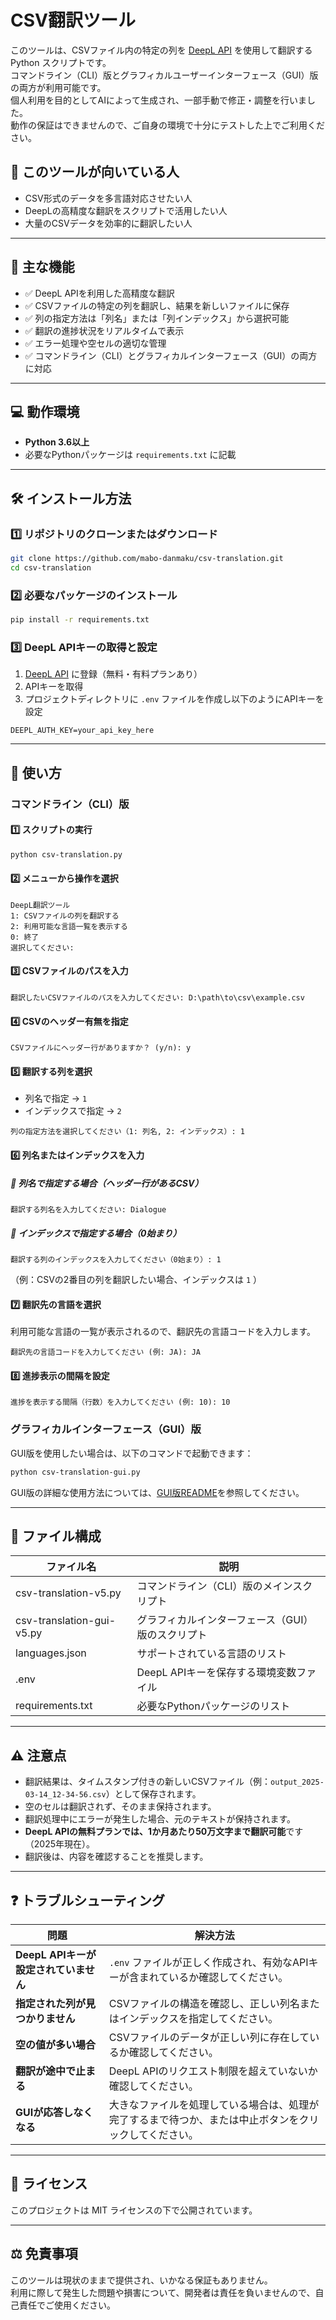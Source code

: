 # CSV翻訳ツール

このツールは、CSVファイル内の特定の列を [DeepL API](https://www.deepl.com/pro-api) を使用して翻訳する Python スクリプトです。  
コマンドライン（CLI）版とグラフィカルユーザーインターフェース（GUI）版の両方が利用可能です。  
個人利用を目的としてAIによって生成され、一部手動で修正・調整を行いました。  
動作の保証はできませんので、ご自身の環境で十分にテストした上でご利用ください。

## 📌 このツールが向いている人
- CSV形式のデータを多言語対応させたい人
- DeepLの高精度な翻訳をスクリプトで活用したい人
- 大量のCSVデータを効率的に翻訳したい人

---

## 🔹 主な機能
- ✅ DeepL APIを利用した高精度な翻訳
- ✅ CSVファイルの特定の列を翻訳し、結果を新しいファイルに保存
- ✅ 列の指定方法は「列名」または「列インデックス」から選択可能
- ✅ 翻訳の進捗状況をリアルタイムで表示
- ✅ エラー処理や空セルの適切な管理
- ✅ コマンドライン（CLI）とグラフィカルインターフェース（GUI）の両方に対応

---

## 💻 動作環境
- **Python 3.6以上**
- 必要なPythonパッケージは `requirements.txt` に記載

---

## 🛠 インストール方法

### 1️⃣ リポジトリのクローンまたはダウンロード
```bash
git clone https://github.com/mabo-danmaku/csv-translation.git
cd csv-translation
```

### 2️⃣ 必要なパッケージのインストール
```bash
pip install -r requirements.txt
```

### 3️⃣ DeepL APIキーの取得と設定
1. [DeepL API](https://www.deepl.com/pro-api) に登録（無料・有料プランあり）
2. APIキーを取得
3. プロジェクトディレクトリに `.env` ファイルを作成し以下のようにAPIキーを設定
```
DEEPL_AUTH_KEY=your_api_key_here
```

---

## 🚀 使い方

### コマンドライン（CLI）版

#### 1️⃣ スクリプトの実行
```bash
python csv-translation.py
```

#### 2️⃣ メニューから操作を選択
```
DeepL翻訳ツール
1: CSVファイルの列を翻訳する
2: 利用可能な言語一覧を表示する
0: 終了
選択してください: 
```

#### 3️⃣ CSVファイルのパスを入力
```
翻訳したいCSVファイルのパスを入力してください: D:\path\to\csv\example.csv
```

#### 4️⃣ CSVのヘッダー有無を指定
```
CSVファイルにヘッダー行がありますか？ (y/n): y
```

#### 5️⃣ 翻訳する列を選択
- 列名で指定 → `1`
- インデックスで指定 → `2`
```
列の指定方法を選択してください（1: 列名, 2: インデックス）: 1
```

#### 6️⃣ 列名またはインデックスを入力

##### 🔹 列名で指定する場合（ヘッダー行があるCSV）
```
翻訳する列名を入力してください: Dialogue
```

##### 🔹 インデックスで指定する場合（0始まり）
```
翻訳する列のインデックスを入力してください（0始まり）: 1
```
（例：CSVの2番目の列を翻訳したい場合、インデックスは `1` ）

#### 7️⃣ 翻訳先の言語を選択
利用可能な言語の一覧が表示されるので、翻訳先の言語コードを入力します。
```
翻訳先の言語コードを入力してください (例: JA): JA
```

#### 8️⃣ 進捗表示の間隔を設定
```
進捗を表示する間隔（行数）を入力してください (例: 10): 10
```

### グラフィカルインターフェース（GUI）版

GUI版を使用したい場合は、以下のコマンドで起動できます：

```bash
python csv-translation-gui.py
```

GUI版の詳細な使用方法については、[GUI版README](GUI_README.md)を参照してください。

---

## 📂 ファイル構成

| ファイル名 | 説明 |
|------------|------|
| csv-translation-v5.py | コマンドライン（CLI）版のメインスクリプト |
| csv-translation-gui-v5.py | グラフィカルインターフェース（GUI）版のスクリプト |
| languages.json | サポートされている言語のリスト |
| .env | DeepL APIキーを保存する環境変数ファイル |
| requirements.txt | 必要なPythonパッケージのリスト |

---

## ⚠ 注意点
- 翻訳結果は、タイムスタンプ付きの新しいCSVファイル（例：`output_2025-03-14_12-34-56.csv`）として保存されます。
- 空のセルは翻訳されず、そのまま保持されます。
- 翻訳処理中にエラーが発生した場合、元のテキストが保持されます。
- **DeepL APIの無料プランでは、1か月あたり50万文字まで翻訳可能**です（2025年現在）。
- 翻訳後は、内容を確認することを推奨します。

---

## ❓ トラブルシューティング

| 問題 | 解決方法 | 
|------|---------|
| **DeepL APIキーが設定されていません** | `.env` ファイルが正しく作成され、有効なAPIキーが含まれているか確認してください。 |
| **指定された列が見つかりません** | CSVファイルの構造を確認し、正しい列名またはインデックスを指定してください。 |
| **空の値が多い場合** | CSVファイルのデータが正しい列に存在しているか確認してください。 |
| **翻訳が途中で止まる** | DeepL APIのリクエスト制限を超えていないか確認してください。 |
| **GUIが応答しなくなる** | 大きなファイルを処理している場合は、処理が完了するまで待つか、または中止ボタンをクリックしてください。 |

---

## 📜 ライセンス
このプロジェクトは MIT ライセンスの下で公開されています。

---

## ⚖ 免責事項
このツールは現状のままで提供され、いかなる保証もありません。  
利用に際して発生した問題や損害について、開発者は責任を負いませんので、自己責任でご使用ください。

